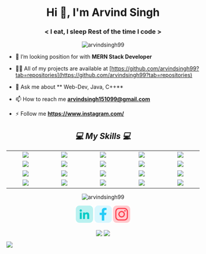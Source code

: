 
<h1 align="center">Hi 👋, I'm Arvind Singh</h1>
<h3 align="center">&lt; I eat, I sleep Rest of the time I code &gt;</h3>
<p align="center"> <img src="https://komarev.com/ghpvc/?username=arvindsingh99" alt="arvindsingh99" /> </p>
 
<!-- ![About Me](https://github.com/arvindcse99/arvindcse99/raw/master/bio.gif) -->




- 🤔 I’m looking position for with **MERN Stack Developer**

- 👨‍💻 All of my projects are available at [https://github.com/arvindsingh99?tab=repositories](https://github.com/arvindsingh99?tab=repositories)

- 💬 Ask me about ** Web-Dev, Java, C++**

- 📫 How to reach me **arvindsingh151099@gmail.com**

- ⚡ Follow me **https://www.instagram.com/**

<h2 align='center'><i>💻 My Skills 💻</i></h2>
<table width="100">
 <tr>
    <td align='center' width="190">
        <img src="https://image.flaticon.com/icons/png/512/919/919839.png" width="60">
    </td>
     <td align='center' width="190">
        <img src="https://image.flaticon.com/icons/png/512/919/919854.png" width="60">
    </td>
    <td align='center' width="190">
        <img src="https://image.flaticon.com/icons/png/512/919/919841.png" width="60">
    </td>
   <td align='center' width="190">
        <img src="https://image.flaticon.com/icons/png/512/919/919828.png" width="60">
    </td>
   <td align='center' width="190">
        <img src="https://image.flaticon.com/icons/png/512/919/919836.png" width="60">
    </td>
</tr>
 <tr>
    <td align='center' width="190">
        <img src="https://image.flaticon.com/icons/png/512/919/919825.png" width="60">
    </td>
     <td align='center' width="190">
        <img src="https://image.flaticon.com/icons/png/512/919/919851.png" width="60">
    </td>
    <td align='center' width="190">
        <img src="https://encrypted-tbn0.gstatic.com/images?q=tbn:ANd9GcTDd7x1hpmr3_qJro576sfABbSPjfEb5pmKFg&usqp=CAU" width="60">
    </td>
  
   <td align='center' width="190">
        <img src="https://w7.pngwing.com/pngs/925/447/png-transparent-express-js-node-js-javascript-mongodb-node-js-text-trademark-logo.png" width="60">
    </td>
   <td align='center' width="190">
        <img src="https://sujanbyanjankar.com.np/wp-content/uploads/2018/09/firebase_logo_shot.png" width="60">
    </td>
</tr>
<tr>
    <td align='center' width="190">
        <img src="https://image.flaticon.com/icons/png/512/919/919827.png" width="60">
    </td>
  <td align='center' width="190">
        <img src="https://image.flaticon.com/icons/png/512/919/919826.png" width="60">
    </td>
  <td align='center' width="190">
        <img src="https://freepikpsd.com/media/2019/10/bootstrap-icon-png-2.png" width="60">
    </td>
  <td align='center' width="190">
        <img src="https://res.cloudinary.com/practicaldev/image/fetch/s--ysom2Zl---/c_imagga_scale,f_auto,fl_progressive,h_900,q_auto,w_1600/https://dev-to-uploads.s3.amazonaws.com/i/1jqa96mtdymq7ydgjqf1.png" width="60">
    </td>
  <td align='center' width="190">
        <img src="https://e7.pngegg.com/pngimages/835/426/png-clipart-teal-and-white-letter-s-logo-semantic-ui-logo-icons-logos-emojis-tech-companies.png" width="60">
    </td>
   
</tr>
 <tr> 
    <td align='center' width="190">
        <img src="https://image.flaticon.com/icons/png/512/2111/2111292.png" width="60">
    </td>
   <td align='center' width="190">
        <img src="https://upload.wikimedia.org/wikipedia/commons/thumb/9/9a/Visual_Studio_Code_1.35_icon.svg/1024px-Visual_Studio_Code_1.35_icon.svg.png" width="60">
    </td>
   <td align='center' width="190">
        <img src="https://www.vectorlogo.zone/logos/getpostman/getpostman-icon.svg" width="60">
    </td>
   <td align='center' width="190">
        <img src="https://pbs.twimg.com/profile_images/1290672565690695681/0G4bie6b_400x400.jpg" width="60">
    </td>
   <td align='center' width="190">
        <img src="https://cdn4.iconfinder.com/data/icons/logos-and-brands/512/256_Php_logo-512.png" width="60">
    </td>
</tr>
 
</table>


<p align="center"> <img src="https://github-readme-stats.vercel.app/api?username=arvindsingh99&show_icons=true&theme=synthwave" alt="arvindsingh99" /> </p>

<p align="center">
  <a target= "_blank" href="####" alt="Facebook"><img height='45' src="https://github.com/arvindsingh99/arvindcse99/raw/main/linkedin.png"></a>
    <a target= "_blank" href="####" alt="Facebook"><img height='45' src="https://github.com/arvindsingh99/arvindcse99/raw/main/facebook.png"></a>
  <a target= "_blank" href="####" alt="Facebook"><img height='45' src="https://github.com/arvindsingh99/arvindcse99/raw/main/instagram.png"></a>

  </p>
  
</p>
<p align="center">
<img align="center" height=auto src="https://github-readme-stats.vercel.app/api/top-langs/?username=arvindsingh99&theme=synthwave">
<img align="center" height=auto  width="500px" src="https://github-readme-streak-stats.herokuapp.com/?user=arvindsingh99&theme=synthwave">
</p>
<img src="https://activity-graph.herokuapp.com/graph?username=arvindsingh99&bg_color=2B213A&color=E5289E&line=DA5B0B&point=E1E8EB">


